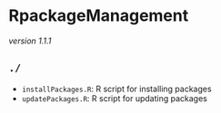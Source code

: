 # RpackageManagement

*version 1.1.1*

## `./`

* `installPackages.R`: R script for installing packages
* `updatePackages.R`: R script for updating packages
